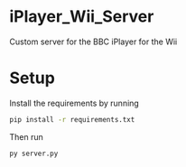 # iPlayer_Wii_Server
Custom server for the BBC iPlayer for the Wii

# Setup

Install the requirements by running

```cmd
pip install -r requirements.txt
```

Then run

```cmd
py server.py
```
